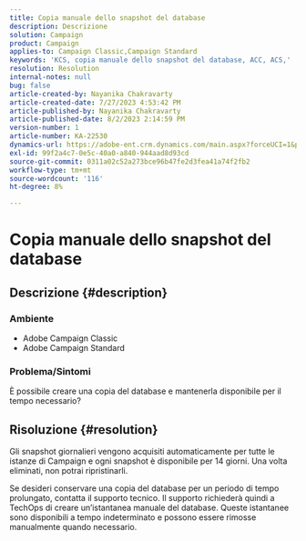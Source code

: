 ```yaml
---
title: Copia manuale dello snapshot del database
description: Descrizione
solution: Campaign
product: Campaign
applies-to: Campaign Classic,Campaign Standard
keywords: 'KCS, copia manuale dello snapshot del database, ACC, ACS,'
resolution: Resolution
internal-notes: null
bug: false
article-created-by: Nayanika Chakravarty
article-created-date: 7/27/2023 4:53:42 PM
article-published-by: Nayanika Chakravarty
article-published-date: 8/2/2023 2:14:59 PM
version-number: 1
article-number: KA-22530
dynamics-url: https://adobe-ent.crm.dynamics.com/main.aspx?forceUCI=1&pagetype=entityrecord&etn=knowledgearticle&id=d7f6e322-9e2c-ee11-bdf4-6045bd006149
exl-id: 99f2a4c7-0e5c-40a0-a840-944aad8d93cd
source-git-commit: 0311a02c52a273bce96b47fe2d3fea41a74f2fb2
workflow-type: tm+mt
source-wordcount: '116'
ht-degree: 8%

---
```


# Copia manuale dello snapshot del database

## Descrizione {#description}


### Ambiente

- Adobe Campaign Classic
- Adobe Campaign Standard


### Problema/Sintomi

È possibile creare una copia del database e mantenerla disponibile per il tempo necessario?


## Risoluzione {#resolution}


Gli snapshot giornalieri vengono acquisiti automaticamente per tutte le istanze di Campaign e ogni snapshot è disponibile per 14 giorni. Una volta eliminati, non potrai ripristinarli.

Se desideri conservare una copia del database per un periodo di tempo prolungato, contatta il supporto tecnico. Il supporto richiederà quindi a TechOps di creare un’istantanea manuale del database. Queste istantanee sono disponibili a tempo indeterminato e possono essere rimosse manualmente quando necessario.
